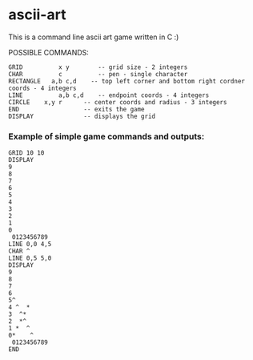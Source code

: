# ascii-art
This is a command line ascii art game written in C :) 

POSSIBLE COMMANDS: 
```
GRID		  x y        -- grid size - 2 integers
CHAR		  c          -- pen - single character
RECTANGLE	a,b c,d    -- top left corner and bottom right cordner coords - 4 integers
LINE		  a,b c,d    -- endpoint coords - 4 integers
CIRCLE	  x,y r      -- center coords and radius - 3 integers
END                  -- exits the game
DISPLAY              -- displays the grid
```

### Example of simple game commands and outputs:
```
GRID 10 10
DISPLAY
9          
8          
7          
6          
5          
4          
3          
2          
1          
0          
 0123456789
LINE 0,0 4,5
CHAR ^
LINE 0,5 5,0
DISPLAY
9          
8          
7          
6          
5^         
4 ^  *     
3  ^*      
2  *^      
1 *  ^     
0*    ^    
 0123456789
END
```
